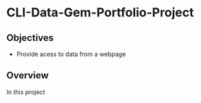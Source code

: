 # CLI-Data-Gem-Portfolio-Project

## Objectives

- Provide acess to data from a webpage

## Overview

In this project